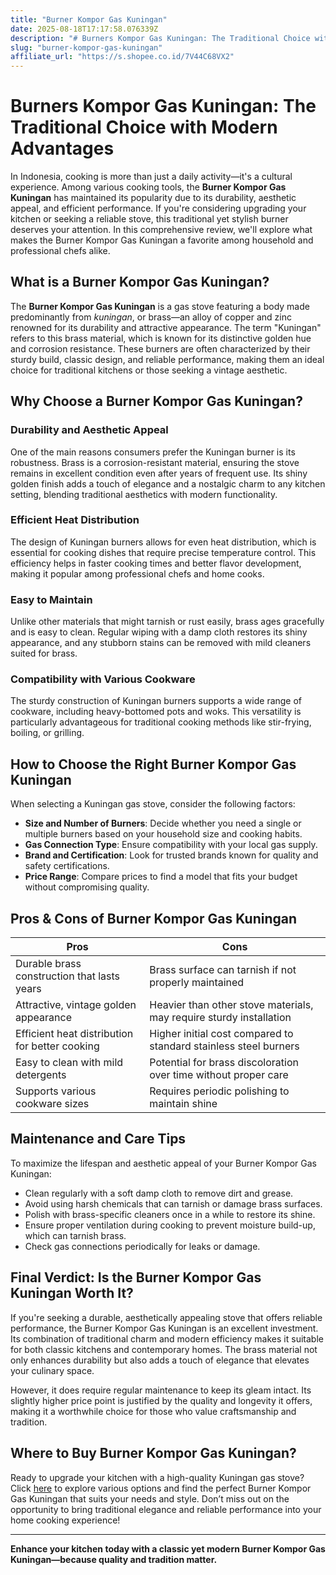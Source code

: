 ```yaml
---
title: "Burner Kompor Gas Kuningan"
date: 2025-08-18T17:17:58.076339Z
description: "# Burners Kompor Gas Kuningan: The Traditional Choice with Modern Advantages..."
slug: "burner-kompor-gas-kuningan"
affiliate_url: "https://s.shopee.co.id/7V44C68VX2"
---
```

# Burners Kompor Gas Kuningan: The Traditional Choice with Modern Advantages

In Indonesia, cooking is more than just a daily activity—it's a cultural experience. Among various cooking tools, the **Burner Kompor Gas Kuningan** has maintained its popularity due to its durability, aesthetic appeal, and efficient performance. If you're considering upgrading your kitchen or seeking a reliable stove, this traditional yet stylish burner deserves your attention. In this comprehensive review, we'll explore what makes the Burner Kompor Gas Kuningan a favorite among household and professional chefs alike.

## What is a Burner Kompor Gas Kuningan?

The **Burner Kompor Gas Kuningan** is a gas stove featuring a body made predominantly from *kuningan*, or brass—an alloy of copper and zinc renowned for its durability and attractive appearance. The term "Kuningan" refers to this brass material, which is known for its distinctive golden hue and corrosion resistance. These burners are often characterized by their sturdy build, classic design, and reliable performance, making them an ideal choice for traditional kitchens or those seeking a vintage aesthetic.

## Why Choose a Burner Kompor Gas Kuningan?

### Durability and Aesthetic Appeal

One of the main reasons consumers prefer the Kuningan burner is its robustness. Brass is a corrosion-resistant material, ensuring the stove remains in excellent condition even after years of frequent use. Its shiny golden finish adds a touch of elegance and a nostalgic charm to any kitchen setting, blending traditional aesthetics with modern functionality.

### Efficient Heat Distribution

The design of Kuningan burners allows for even heat distribution, which is essential for cooking dishes that require precise temperature control. This efficiency helps in faster cooking times and better flavor development, making it popular among professional chefs and home cooks.

### Easy to Maintain

Unlike other materials that might tarnish or rust easily, brass ages gracefully and is easy to clean. Regular wiping with a damp cloth restores its shiny appearance, and any stubborn stains can be removed with mild cleaners suited for brass.

### Compatibility with Various Cookware

The sturdy construction of Kuningan burners supports a wide range of cookware, including heavy-bottomed pots and woks. This versatility is particularly advantageous for traditional cooking methods like stir-frying, boiling, or grilling.

## How to Choose the Right Burner Kompor Gas Kuningan

When selecting a Kuningan gas stove, consider the following factors:

- **Size and Number of Burners**: Decide whether you need a single or multiple burners based on your household size and cooking habits.
- **Gas Connection Type**: Ensure compatibility with your local gas supply.
- **Brand and Certification**: Look for trusted brands known for quality and safety certifications.
- **Price Range**: Compare prices to find a model that fits your budget without compromising quality.

## Pros & Cons of Burner Kompor Gas Kuningan

| **Pros** | **Cons** |
|------------------------------|--------------------------------------------------|
| Durable brass construction that lasts years | Brass surface can tarnish if not properly maintained |
| Attractive, vintage golden appearance | Heavier than other stove materials, may require sturdy installation |
| Efficient heat distribution for better cooking | Higher initial cost compared to standard stainless steel burners |
| Easy to clean with mild detergents | Potential for brass discoloration over time without proper care |
| Supports various cookware sizes | Requires periodic polishing to maintain shine |

## Maintenance and Care Tips

To maximize the lifespan and aesthetic appeal of your Burner Kompor Gas Kuningan:

- Clean regularly with a soft damp cloth to remove dirt and grease.
- Avoid using harsh chemicals that can tarnish or damage brass surfaces.
- Polish with brass-specific cleaners once in a while to restore its shine.
- Ensure proper ventilation during cooking to prevent moisture build-up, which can tarnish brass.
- Check gas connections periodically for leaks or damage.

## Final Verdict: Is the Burner Kompor Gas Kuningan Worth It?

If you're seeking a durable, aesthetically appealing stove that offers reliable performance, the Burner Kompor Gas Kuningan is an excellent investment. Its combination of traditional charm and modern efficiency makes it suitable for both classic kitchens and contemporary homes. The brass material not only enhances durability but also adds a touch of elegance that elevates your culinary space.

However, it does require regular maintenance to keep its gleam intact. Its slightly higher price point is justified by the quality and longevity it offers, making it a worthwhile choice for those who value craftsmanship and tradition.

## Where to Buy Burner Kompor Gas Kuningan?

Ready to upgrade your kitchen with a high-quality Kuningan gas stove? Click [here](https://s.shopee.co.id/7V44C68VX2) to explore various options and find the perfect Burner Kompor Gas Kuningan that suits your needs and style. Don’t miss out on the opportunity to bring traditional elegance and reliable performance into your home cooking experience!

---

**Enhance your kitchen today with a classic yet modern Burner Kompor Gas Kuningan—because quality and tradition matter.**